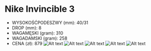 # Nike Invincible 3

- WYSOKOŚĆPODESZWY (mm): 40/31
- DROP (mm): 8
- WAGAMĘSKI (gram): 310
- WAGADAMSKI (gram): 258
- CENA (zł): 879
![Alt text](https://www.prodirectsport.com/-/media/article-content/running/2023/february/nike-invincible-3/image-1.jpg)
![Alt text](https://static.nike.com/a/images/t_PDP_1728_v1/f_auto,q_auto:eco/5d780ab4-8114-4778-a011-e2d1cbf63ff5/invincible-3-mens-road-running-shoes-CLdFjq.png)
![Alt text](https://static.runnea.com/images/202211/nike-zoomx-invincible-run-flyknit-3-upper-800x800x80.jpg?1)
![Alt text](https://www.highsnobiety.com/static-assets/thumbor/fs_QrBa0swNnFWzMoygMvE00Ym8=/1600x1067/www.highsnobiety.com/static-assets/wp-content/uploads/2023/01/27175639/nike-invincible-3-2.jpg)
![Alt text](https://www.trailandkale.com/wp-content/uploads/2023/02/Nike-Invincible-3-Review-by-Trail-and-Kale.jpg)
